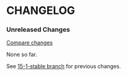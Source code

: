 # CHANGELOG

### Unreleased Changes

[Compare changes](https://github.com/codevise/pageflow/compare/15-1-stable...master)

None so far.

See
[15-1-stable branch](https://github.com/codevise/pageflow/blob/15-1-stable/CHANGELOG.md)
for previous changes.
